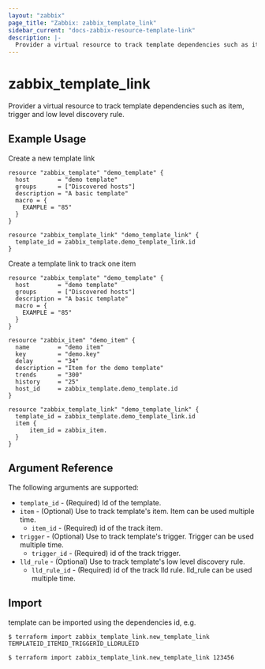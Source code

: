 ```yaml
---
layout: "zabbix"
page_title: "Zabbix: zabbix_template_link"
sidebar_current: "docs-zabbix-resource-template-link"
description: |-
  Provider a virtual resource to track template dependencies such as item, trigger and low level discovery rule.
---
```


# zabbix_template_link

Provider a virtual resource to track template dependencies such as item, trigger and low level discovery rule.

## Example Usage

Create a new template link

```hcl
resource "zabbix_template" "demo_template" {
  host        = "demo template"
  groups      = ["Discovered hosts"]
  description = "A basic template"
  macro = {
    EXAMPLE = "85"
  }
}

resource "zabbix_template_link" "demo_template_link" {
  template_id = zabbix_template.demo_template_link.id
}
```

Create a template link to track one item
```hcl
resource "zabbix_template" "demo_template" {
  host        = "demo template"
  groups      = ["Discovered hosts"]
  description = "A basic template"
  macro = {
    EXAMPLE = "85"
  }
}

resource "zabbix_item" "demo_item" {
  name        = "demo item"
  key         = "demo.key"
  delay       = "34"
  description = "Item for the demo template"
  trends      = "300"
  history     = "25"
  host_id     = zabbix_template.demo_template.id
}

resource "zabbix_template_link" "demo_template_link" {
  template_id = zabbix_template.demo_template_link.id
  item {
      item_id = zabbix_item.
  }
}
```

## Argument Reference

The following arguments are supported:

* `template_id` - (Required) Id of the template.
* `item` - (Optional) Use to track template's item. Item can be used multiple time.
    * `item_id` - (Required) id of the track item.
* `trigger` - (Optional) Use to track template's trigger. Trigger can be used multiple time.
    * `trigger_id` - (Required) id of the track trigger.
* `lld_rule` - (Optional) Use to track template's low level discovery rule.
    * `lld_rule_id` - (Required) id of the track lld rule. lld_rule can be used multiple time.


## Import

template can be imported using the dependencies id, e.g.
```
$ terraform import zabbix_template_link.new_template_link TEMPLATEID_ITEMID_TRIGGERID_LLDRULEID
```

```
$ terraform import zabbix_template_link.new_template_link 123456
```

